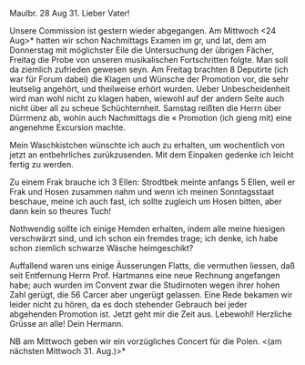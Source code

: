  Maulbr. 28 Aug 31.
Lieber Vater!

Unsere Commission ist gestern wieder abgegangen. Am Mittwoch <24 Aug>* hatten wir schon Nachmittags Examen im gr, und lat, dem am Donnerstag mit möglichster Eile die Untersuchung der übrigen Fächer, Freitag die Probe von unseren musikalischen Fortschritten folgte. Man soll da ziemlich zufrieden gewesen seyn. Am Freitag brachten 8 Deputirte (ich war für Forum dabei) die Klagen und Wünsche der Promotion vor, die sehr leutselig angehört, und theilweise erhört wurden. Ueber Unbescheidenheit wird man wohl nicht zu klagen haben, wiewohl auf der andern Seite auch nicht über all zu scheue Schüchternheit. Samstag reißten die Herrn über Dürrmenz ab, wohin auch Nachmittags die « Promotion (ich gieng mit) eine angenehme Excursion machte.

Mein Waschkistchen wünschte ich auch zu erhalten, um wochentlich von jetzt an entbehrliches zurükzusenden. Mit dem Einpaken gedenke ich leicht fertig zu werden.

Zu einem Frak brauche ich 3 Ellen: Strodtbek meinte anfangs 5 Ellen, weil er Frak und Hosen zusammen nahm und wenn ich meinen Sonntagsstaat beschaue, meine ich auch fast, ich sollte zugleich um Hosen bitten, aber dann kein so theures Tuch!

Nothwendig sollte ich einige Hemden erhalten, indem alle meine hiesigen verschwärzt sind, und ich schon ein fremdes trage; ich denke, ich habe schon ziemlich schwarze Wäsche heimgeschikt?

Auffallend waren uns einige Äusserungen Flatts, die vermuthen liessen, daß seit Entfernung Herrn Prof. Hartmanns eine neue Rechnung angefangen habe; auch wurden im Convent zwar die Studirnoten wegen ihrer hohen Zahl gerügt, die 56 Carcer aber ungerügt gelassen. Eine Rede bekamen wir leider nicht zu hören, da es doch stehender Gebrauch bei jeder abgehenden Promotion ist. 
Jetzt geht mir die Zeit aus. Lebewohl!
 Herzliche Grüsse an alle!
 Dein Hermann.

NB am Mittwoch geben wir ein vorzügliches Concert für die Polen. <(am nächsten Mittwoch 31. Aug.)>*
